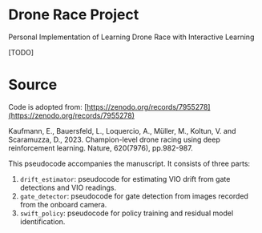 # Drone Race Project

Personal Implementation of Learning Drone Race with Interactive Learning

[TODO]

# Source

Code is adopted from: [https://zenodo.org/records/7955278](https://zenodo.org/records/7955278)

Kaufmann, E., Bauersfeld, L., Loquercio, A., Müller, M., Koltun, V. and Scaramuzza, D., 2023. Champion-level drone racing using deep reinforcement learning. Nature, 620(7976), pp.982-987.

This pseudocode accompanies the manuscript. It consists of three parts:

1. `drift_estimator`: pseudocode for estimating VIO drift from gate detections and VIO readings.
2. `gate_detector`: pseudocode for gate detection from images recorded from the onboard camera.
3. `swift_policy`: pseudocode for policy training and residual model identification.

